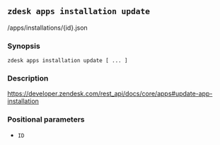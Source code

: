 ## `zdesk apps installation update`

/apps/installations/{id}.json

### Synopsis

    zdesk apps installation update [ ... ]

### Description

https://developer.zendesk.com/rest_api/docs/core/apps#update-app-installation

### Positional parameters

* `ID`

